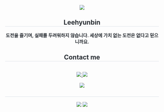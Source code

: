 <div align= "center">
    <img src="https://capsule-render.vercel.app/api?type=waving&color=0:00a7bd,100:009afa&height=180&text=PoroHyun&animation=&fontColor=ffffff&fontSize=60" />
    </div>
    <div align= "center"> 
    <h2 style="border-bottom: 1px solid #d8dee4; color: #282d33;"> Leehyunbin </h2>  
    <div style="font-weight: 700; font-size: 15px; text-align: center; color: #282d33;"> 도전을 즐기며, 실패를 두려워하지 않습니다. 세상에 가치 없는 도전은 없다고 믿으니까요. </div> 
    </div>
    <div align= "center">
    <h2 style="border-bottom: 1px solid #d8dee4; color: #282d33;"> Contact me </h2> <br> 
    <div align= "center"> <a href=https://www.instagram.com/hyunbin.0.3> <img src="https://img.shields.io/badge/Instagram-E4405F?style=for-the-badge&logo=Instagram&logoColor=white&link=https://www.instagram.com/hyunbin.0.3"> </a>
         <a href=mailto:unit60888@gmail.com> <img src="https://img.shields.io/badge/Gmail-EA4335?style=for-the-badge&logo=Gmail&logoColor=white&link=mailto:unit60888@gmail.com"> </a>
          </div>  <br> 
    <div align= "center"> <a href="https://hits.seeyoufarm.com"> <img src="https://hits.seeyoufarm.com/api/count/incr/badge.svg?url=https%3A%2F%2Fgithub.com%2FLeehyunbin0131%2F&count_bg=%23000000&title_bg=%23000000&icon=github.svg&icon_color=%23FFFFFF&title=GitHub&edge_flat=false"/></a>
       </div> 
    </div>
    <div align= "center"> 
    <h2 style="border-bottom: 1px solid #d8dee4; color: #282d33;">  </h2> <div align= "center"> <img src="https://github-readme-stats.vercel.app/api?username=Leehyunbin0131&bg_color=60,ffffff,c7c7c7&title_color=292929&text_color=292929"
         /> <img src="https://github-readme-stats.vercel.app/api/top-langs/?username=Leehyunbin0131&layout=compact&bg_color=60,ffffff,c7c7c7&title_color=292929&text_color=292929"
           /> </div> 
    </div>
    
    
    
